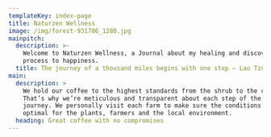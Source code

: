 ```yaml
---
templateKey: index-page
title: Naturzen Wellness
image: /img/forest-931706_1280.jpg
mainpitch:
  description: >-
    Welcome to Naturzen Wellness, a Journal about my healing and discovery
    process to happiness.
  title: The journey of a thousand miles begins with one step — Lao Tzu
main:
  description: >
    We hold our coffee to the highest standards from the shrub to the cup.
    That’s why we’re meticulous and transparent about each step of the coffee’s
    journey. We personally visit each farm to make sure the conditions are
    optimal for the plants, farmers and the local environment.
  heading: Great coffee with no compromises
---
```


